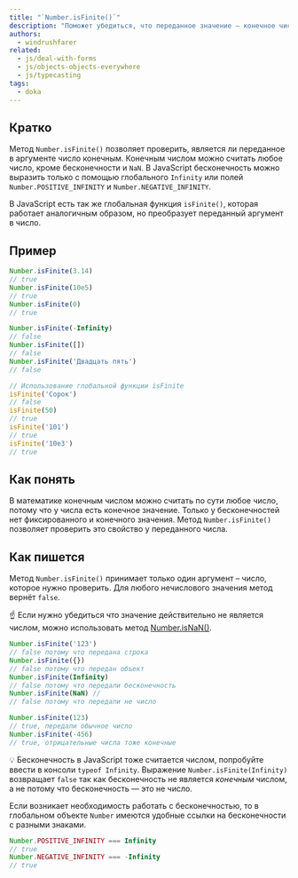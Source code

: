 ```yaml
---
title: "`Number.isFinite()`"
description: "Поможет убедиться, что переданное значение — конечное число."
authors:
  - windrushfarer
related:
  - js/deal-with-forms
  - js/objects-objects-everywhere
  - js/typecasting
tags:
  - doka
---
```


## Кратко

Метод `Number.isFinite()` позволяет проверить, является ли переданное в аргументе число конечным. Конечным числом можно считать любое число, кроме бесконечности и `NaN`. В JavaScript бесконечность можно выразить только с помощью глобального `Infinity` или полей `Number.POSITIVE_INFINITY` и `Number.NEGATIVE_INFINITY`.

В JavaScript есть так же глобальная функция `isFinite()`, которая работает аналогичным образом, но преобразует переданный аргумент в число.

## Пример

```js
Number.isFinite(3.14)
// true
Number.isFinite(10e5)
// true
Number.isFinite(0)
// true

Number.isFinite(-Infinity)
// false
Number.isFinite([])
// false
Number.isFinite('Двадцать пять')
// false

// Использование глобальной функции isFinite
isFinite('Сорок')
// false
isFinite(50)
// true
isFinite('101')
// true
isFinite('10e3')
// true
```

## Как понять

В математике конечным числом можно считать по сути любое число, потому что у числа есть конечное значение. Только у бесконечностей нет фиксированного и конечного значения. Метод `Number.isFinite()` позволяет проверить это свойство у переданного числа.

## Как пишется

Метод `Number.isFinite()` принимает только один аргумент – число, которое нужно проверить. Для любого нечислового значения метод вернёт `false`.

<aside>

☝️ Если нужно убедиться что значение действительно не является числом, можно использовать метод [Number.isNaN()](/js/number-is-nan/).

</aside>

```js
Number.isFinite('123')
// false потому что передана строка
Number.isFinite({})
// false потому что передан объект
Number.isFinite(Infinity)
// false потому что передали бесконечность
Number.isFinite(NaN) //
// false потому что передали не число

Number.isFinite(123)
// true, передали обычное число
Number.isFinite(-456)
// true, отрицательные числа тоже конечные
```

<aside>

💡 Бесконечность в JavaScript тоже считается числом, попробуйте ввести в консоли `typeof Infinity`. Выражение `Number.isFinite(Infinity)` возвращает `false` так как бесконечность не является _конечным_ числом, а не потому что бесконечность — это не число.

</aside>

Если возникает необходимость работать с бесконечностью, то в глобальном объекте `Number` имеются удобные ссылки на бесконечности с разными знаками.

```js
Number.POSITIVE_INFINITY === Infinity
// true
Number.NEGATIVE_INFINITY === -Infinity
// true
```
